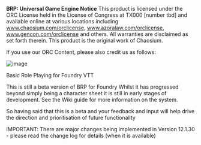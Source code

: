 **BRP: Universal Game Engine Notice**
This product is licensed under the ORC License held in the License of Congress at TX000 [number tbd] and available online at various locations including www.chaosium.com/orclicense, www.azoralaw.com/orclicense, www.gencon.com/orclicense and others. All warranties are disclaimed as set forth therein. This product is the original work of Chaosium.

If you use our ORC Content, please also credit us as follows:


![image](https://github.com/Genii-Locorum/brp/assets/121451824/ca848b0d-40a6-4fd1-ab73-81c48e243b99)


Basic Role Playing for Foundry VTT

This is still a beta version of BRP for Foundry Whilst it has progressed beyond simply being a character sheet it is still in early stages of development. See the Wiki guide for more information on the system.

So having said that this is a beta and your feedback and input will help drive the direction and prioritisation of future functionality

IMPORTANT: There are major changes being implemented in Version 12.1.30 - please read the change log for details (when it is available)
